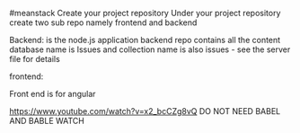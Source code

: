 #meanstack
Create your project repository
Under your project repository create two sub repo namely frontend and backend

Backend: is the node.js application
backend repo contains all the content
database name is Issues and collection name is also issues - see the server file for details

frontend: 

Front end is for angular

https://www.youtube.com/watch?v=x2_bcCZg8vQ
DO NOT NEED BABEL AND BABLE WATCH
